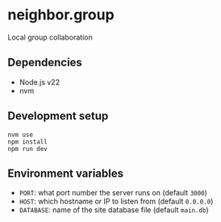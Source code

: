 # neighbor.group

Local group collaboration

## Dependencies

-   Node.js v22
-   nvm

## Development setup

```
nvm use
npm install
npm run dev
```

## Environment variables

-   `PORT`: what port number the server runs on (default `3000`)
-   `HOST`: which hostname or IP to listen from (default `0.0.0.0`)
-   `DATABASE`: name of the site database file (default `main.db`)
